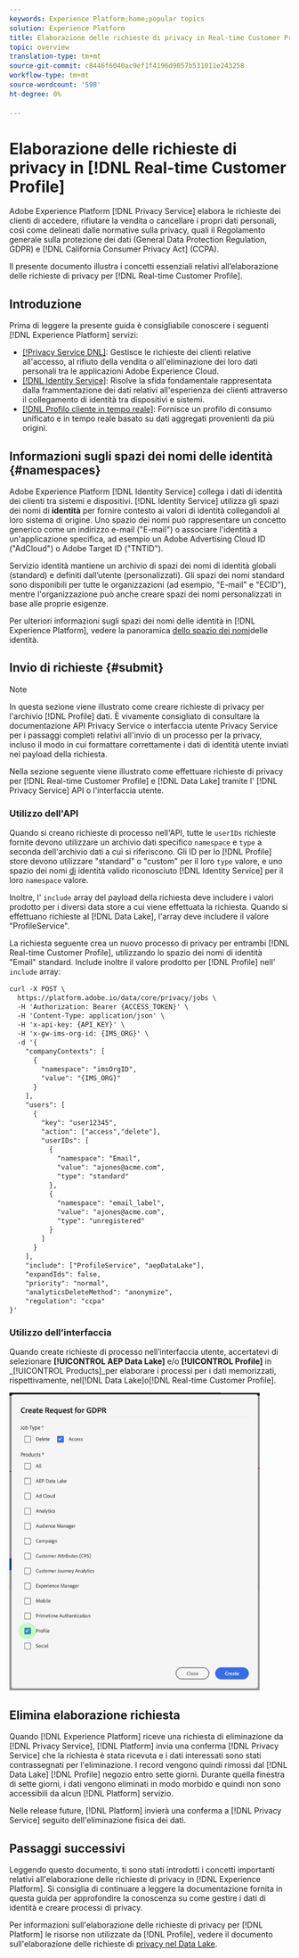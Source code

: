 ```yaml
---
keywords: Experience Platform;home;popular topics
solution: Experience Platform
title: Elaborazione delle richieste di privacy in Real-time Customer Profile
topic: overview
translation-type: tm+mt
source-git-commit: c8446f6040ac9ef1f4196d9057b531011e243258
workflow-type: tm+mt
source-wordcount: '598'
ht-degree: 0%

---
```



# Elaborazione delle richieste di privacy in [!DNL Real-time Customer Profile]

Adobe Experience Platform [!DNL Privacy Service] elabora le richieste dei clienti di accedere, rifiutare la vendita o cancellare i propri dati personali, così come delineati dalle normative sulla privacy, quali il Regolamento generale sulla protezione dei dati (General Data Protection Regulation, GDPR) e [!DNL California Consumer Privacy Act] (CCPA).

Il presente documento illustra i concetti essenziali relativi all’elaborazione delle richieste di privacy per [!DNL Real-time Customer Profile].

## Introduzione

Prima di leggere la presente guida è consigliabile conoscere i seguenti [!DNL Experience Platform] servizi:

* [[!Privacy Service DNL]](home.md): Gestisce le richieste dei clienti relative all&#39;accesso, al rifiuto della vendita o all&#39;eliminazione dei loro dati personali tra le applicazioni Adobe Experience Cloud.
* [[!DNL Identity Service]](../identity-service/home.md): Risolve la sfida fondamentale rappresentata dalla frammentazione dei dati relativi all&#39;esperienza dei clienti attraverso il collegamento di identità tra dispositivi e sistemi.
* [[!DNL Profilo cliente in tempo reale]](../profile/home.md): Fornisce un profilo di consumo unificato e in tempo reale basato su dati aggregati provenienti da più origini.

## Informazioni sugli spazi dei nomi delle identità {#namespaces}

Adobe Experience Platform [!DNL Identity Service] collega i dati di identità dei clienti tra sistemi e dispositivi. [!DNL Identity Service] utilizza gli spazi dei nomi di **identità** per fornire contesto ai valori di identità collegandoli al loro sistema di origine. Uno spazio dei nomi può rappresentare un concetto generico come un indirizzo e-mail (&quot;E-mail&quot;) o associare l&#39;identità a un&#39;applicazione specifica, ad esempio un Adobe Advertising Cloud ID (&quot;AdCloud&quot;) o  Adobe Target ID (&quot;TNTID&quot;).

Servizio identità mantiene un archivio di spazi dei nomi di identità globali (standard) e definiti dall’utente (personalizzati). Gli spazi dei nomi standard sono disponibili per tutte le organizzazioni (ad esempio, &quot;E-mail&quot; e &quot;ECID&quot;), mentre l&#39;organizzazione può anche creare spazi dei nomi personalizzati in base alle proprie esigenze.

Per ulteriori informazioni sugli spazi dei nomi delle identità in [!DNL Experience Platform], vedere la panoramica [dello spazio dei nomi](../identity-service/namespaces.md)delle identità.

## Invio di richieste {#submit}

>[!NOTE]
>
>In questa sezione viene illustrato come creare richieste di privacy per l&#39;archivio [!DNL Profile] dati. È vivamente consigliato di consultare la documentazione API [](../privacy-service/api/getting-started.md) Privacy Service o interfaccia utente [](../privacy-service/ui/overview.md) Privacy Service per i passaggi completi relativi all&#39;invio di un processo per la privacy, incluso il modo in cui formattare correttamente i dati di identità utente inviati nei payload della richiesta.

Nella sezione seguente viene illustrato come effettuare richieste di privacy per [!DNL Real-time Customer Profile] e [!DNL Data Lake] tramite l&#39; [!DNL Privacy Service] API o l&#39;interfaccia utente.

### Utilizzo dell&#39;API

Quando si creano richieste di processo nell&#39;API, tutte le `userIDs` richieste fornite devono utilizzare un archivio dati specifico `namespace` e `type` a seconda dell&#39;archivio dati a cui si riferiscono. Gli ID per lo [!DNL Profile] store devono utilizzare &quot;standard&quot; o &quot;custom&quot; per il loro `type` valore, e uno spazio dei nomi [di](#namespaces) identità valido riconosciuto [!DNL Identity Service] per il loro `namespace` valore.


Inoltre, l&#39; `include` array del payload della richiesta deve includere i valori prodotto per i diversi data store a cui viene effettuata la richiesta. Quando si effettuano richieste al [!DNL Data Lake], l&#39;array deve includere il valore &quot;ProfileService&quot;.

La richiesta seguente crea un nuovo processo di privacy per entrambi [!DNL Real-time Customer Profile], utilizzando lo spazio dei nomi di identità &quot;Email&quot; standard. Include inoltre il valore prodotto per [!DNL Profile] nell&#39; `include` array:

```shell
curl -X POST \
  https://platform.adobe.io/data/core/privacy/jobs \
  -H 'Authorization: Bearer {ACCESS_TOKEN}' \
  -H 'Content-Type: application/json' \
  -H 'x-api-key: {API_KEY}' \
  -H 'x-gw-ims-org-id: {IMS_ORG}' \
  -d '{
    "companyContexts": [
      {
        "namespace": "imsOrgID",
        "value": "{IMS_ORG}"
      }
    ],
    "users": [
      {
        "key": "user12345",
        "action": ["access","delete"],
        "userIDs": [
          {
            "namespace": "Email",
            "value": "ajones@acme.com",
            "type": "standard"
          },
          {
            "namespace": "email_label",
            "value": "ajones@acme.com",
            "type": "unregistered"
          }
        ]
      }
    ],
    "include": ["ProfileService", "aepDataLake"],
    "expandIds": false,
    "priority": "normal",
    "analyticsDeleteMethod": "anonymize",
    "regulation": "ccpa"
}'
```

### Utilizzo dell’interfaccia

Quando create richieste di processo nell’interfaccia utente, accertatevi di selezionare **[!UICONTROL AEP Data Lake]** e/o **[!UICONTROL Profile]** in _[!UICONTROL Products]_per elaborare i processi per i dati memorizzati, rispettivamente, nel[!DNL Data Lake]o[!DNL Real-time Customer Profile].

<img src="images/privacy/product-value.png" width="450"><br>

## Elimina elaborazione richiesta

Quando [!DNL Experience Platform] riceve una richiesta di eliminazione da [!DNL Privacy Service], [!DNL Platform] invia una conferma [!DNL Privacy Service] che la richiesta è stata ricevuta e i dati interessati sono stati contrassegnati per l&#39;eliminazione. I record vengono quindi rimossi dal [!DNL Data Lake] [!DNL Profile] negozio entro sette giorni. Durante quella finestra di sette giorni, i dati vengono eliminati in modo morbido e quindi non sono accessibili da alcun [!DNL Platform] servizio.

Nelle release future, [!DNL Platform] invierà una conferma a [!DNL Privacy Service] seguito dell&#39;eliminazione fisica dei dati.

## Passaggi successivi

Leggendo questo documento, ti sono stati introdotti i concetti importanti relativi all&#39;elaborazione delle richieste di privacy in [!DNL Experience Platform]. Si consiglia di continuare a leggere la documentazione fornita in questa guida per approfondire la conoscenza su come gestire i dati di identità e creare processi di privacy.

Per informazioni sull&#39;elaborazione delle richieste di privacy per [!DNL Platform] le risorse non utilizzate da [!DNL Profile], vedere il documento sull&#39;elaborazione delle richieste di [privacy nel Data Lake](../catalog/privacy.md).